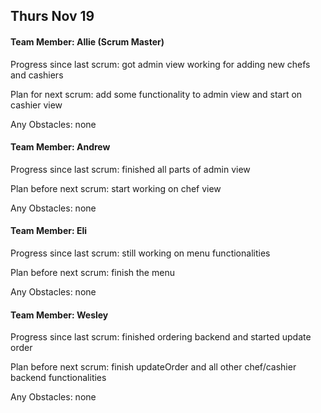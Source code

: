## Thurs Nov 19

#### Team Member: Allie (Scrum Master)
Progress since last scrum: got admin view working for adding new chefs and cashiers

Plan for next scrum: add some functionality to admin view and start on cashier view

Any Obstacles: none

#### Team Member: Andrew
Progress since last scrum: finished all parts of admin view

Plan before next scrum: start working on chef view

Any Obstacles: none

#### Team Member: Eli
Progress since last scrum: still working on menu functionalities

Plan before next scrum: finish the menu

Any Obstacles: none

#### Team Member: Wesley
Progress since last scrum: finished ordering backend and started update order

Plan before next scrum: finish updateOrder and all other chef/cashier backend functionalities

Any Obstacles: none
